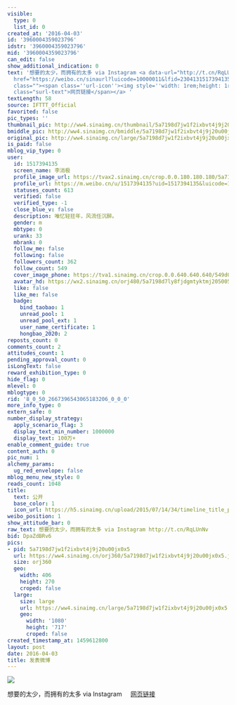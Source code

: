 ```yaml
---
visible:
  type: 0
  list_id: 0
created_at: '2016-04-03'
id: '3960004359023796'
idstr: '3960004359023796'
mid: '3960004359023796'
can_edit: false
show_additional_indication: 0
text: '想要的太少，而拥有的太多 via Instagram <a data-url="http://t.cn/RqLUnNv" target="_blank"
  href="https://weibo.cn/sinaurl?luicode=10000011&lfid=2304131517394135_-_WEIBO_SECOND_PROFILE_WEIBO&u=https%3A%2F%2Fwww.instagram.com%2Fp%2FBDtUYWwR8wh%2F"
  class=""><span class=''url-icon''><img style=''width: 1rem;height: 1rem'' src=''//h5.sinaimg.cn/upload/2015/09/25/3/timeline_card_small_web_default.png''></span><span
  class="surl-text">网页链接</span></a> '
textLength: 58
source: IFTTT_Official
favorited: false
pic_types: ''
thumbnail_pic: http://ww4.sinaimg.cn/thumbnail/5a7198d7jw1f2ixbvt4j9j20u00jx0x5.jpg
bmiddle_pic: http://ww4.sinaimg.cn/bmiddle/5a7198d7jw1f2ixbvt4j9j20u00jx0x5.jpg
original_pic: http://ww4.sinaimg.cn/large/5a7198d7jw1f2ixbvt4j9j20u00jx0x5.jpg
is_paid: false
mblog_vip_type: 0
user:
  id: 1517394135
  screen_name: 李消极
  profile_image_url: https://tvax2.sinaimg.cn/crop.0.0.180.180.180/5a7198d7ly8fjdgmtyktmj20500500so.jpg?KID=imgbed,tva&Expires=1606399482&ssig=WBvp3QtRVs
  profile_url: https://m.weibo.cn/u/1517394135?uid=1517394135&luicode=10000011&lfid=2304131517394135_-_WEIBO_SECOND_PROFILE_WEIBO
  statuses_count: 613
  verified: false
  verified_type: -1
  close_blue_v: false
  description: 唯忆轻狂年，风流任沉醉。
  gender: m
  mbtype: 0
  urank: 33
  mbrank: 0
  follow_me: false
  following: false
  followers_count: 362
  follow_count: 549
  cover_image_phone: https://tva1.sinaimg.cn/crop.0.0.640.640.640/549d0121tw1egm1kjly3jj20hs0hsq4f.jpg
  avatar_hd: https://wx2.sinaimg.cn/orj480/5a7198d7ly8fjdgmtyktmj20500500so.jpg
  like: false
  like_me: false
  badge:
    bind_taobao: 1
    unread_pool: 1
    unread_pool_ext: 1
    user_name_certificate: 1
    hongbao_2020: 2
reposts_count: 0
comments_count: 2
attitudes_count: 1
pending_approval_count: 0
isLongText: false
reward_exhibition_type: 0
hide_flag: 0
mlevel: 0
mblogtype: 0
rid: '8_0_50_2667396543065183206_0_0_0'
more_info_type: 0
extern_safe: 0
number_display_strategy:
  apply_scenario_flag: 3
  display_text_min_number: 1000000
  display_text: 100万+
enable_comment_guide: true
content_auth: 0
pic_num: 1
alchemy_params:
  ug_red_envelope: false
mblog_menu_new_style: 0
reads_count: 1048
title:
  text: 公开
  base_color: 1
  icon_url: https://h5.sinaimg.cn/upload/2015/07/14/34/timeline_title_public_default.png
weibo_position: 1
show_attitude_bar: 0
raw_text: 想要的太少，而拥有的太多 via Instagram http://t.cn/RqLUnNv ​​​
bid: DpaZdBRv6
pics:
- pid: 5a7198d7jw1f2ixbvt4j9j20u00jx0x5
  url: https://ww4.sinaimg.cn/orj360/5a7198d7jw1f2ixbvt4j9j20u00jx0x5.jpg
  size: orj360
  geo:
    width: 406
    height: 270
    croped: false
  large:
    size: large
    url: https://ww4.sinaimg.cn/large/5a7198d7jw1f2ixbvt4j9j20u00jx0x5.jpg
    geo:
      width: '1080'
      height: '717'
      croped: false
created_timestamp_at: 1459612800
layout: post
date: 2016-04-03
title: 发表微博
---
```


![](http://ww4.sinaimg.cn/large/5a7198d7jw1f2ixbvt4j9j20u00jx0x5.jpg)

想要的太少，而拥有的太多 via Instagram <a data-url="http://t.cn/RqLUnNv" target="_blank" href="https://weibo.cn/sinaurl?luicode=10000011&lfid=2304131517394135_-_WEIBO_SECOND_PROFILE_WEIBO&u=https%3A%2F%2Fwww.instagram.com%2Fp%2FBDtUYWwR8wh%2F" class=""><span class='url-icon'><img style='width: 1rem;height: 1rem' src='//h5.sinaimg.cn/upload/2015/09/25/3/timeline_card_small_web_default.png'></span><span class="surl-text">网页链接</span></a> 

